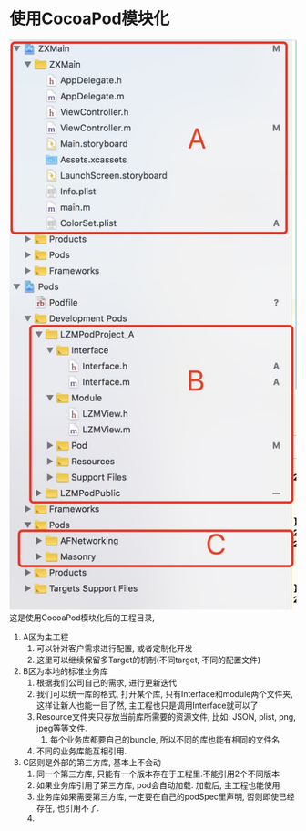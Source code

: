 # 使用CocoaPod模块化
![-w362](media/15928220184735.jpg)
这是使用CocoaPod模块化后的工程目录, 
1. A区为主工程
    1. 可以针对客户需求进行配置, 或者定制化开发
    2. 这里可以继续保留多Target的机制(不同target, 不同的配置文件)
2. B区为本地的标准业务库
    1. 根据我们公司自己的需求, 进行更新迭代
    2. 我们可以统一库的格式, 打开某个库, 只有Interface和module两个文件夹, 这样让新人也能一目了然, 主工程也只是调用Interface就可以了
    3. Resource文件夹只存放当前库所需要的资源文件, 比如: JSON, plist, png, jpeg等等文件.
        1. 每个业务库都要自己的bundle, 所以不同的库也能有相同的文件名
    4. 不同的业务库能互相引用.
3. C区则是外部的第三方库, 基本上不会动
    1. 同一个第三方库, 只能有一个版本存在于工程里.不能引用2个不同版本
    2. 如果业务库引用了第三方库, pod会自动加载. 加载后, 主工程也能使用
    3. 业务库如果需要第三方库, 一定要在自己的podSpec里声明, 否则即使已经存在, 也引用不了.
    4. 
